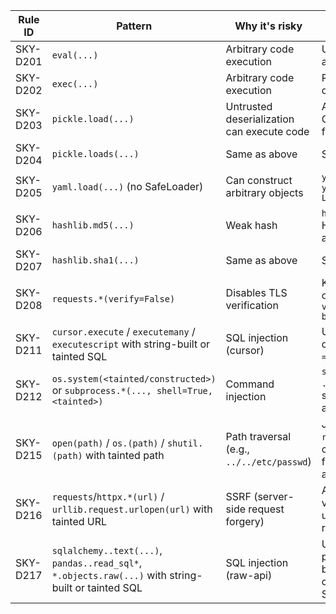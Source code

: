 | Rule ID | Pattern | Why it's risky | Safer alternative / Fix |
|---------|---------|----------------|-------------------------|
| SKY-D201 | `eval(...)` | Arbitrary code execution | Use `ast.literal_eval` or a dedicated parser |
| SKY-D202 | `exec(...)` | Arbitrary code execution | Remove or use explicit dispatch |
| SKY-D203 | `pickle.load(...)` | Untrusted deserialization can execute code | Avoid for untrusted data. Only load trusted pickle files |
| SKY-D204 | `pickle.loads(...)` | Same as above | Same as above |
| SKY-D205 | `yaml.load(...)` (no SafeLoader) | Can construct arbitrary objects | `yaml.safe_load(...)` or `yaml.load(..., Loader=SafeLoader)` |
| SKY-D206 | `hashlib.md5(...)` | Weak hash | `hashlib.sha256(...)` Use HMAC-SHA256 for authenticity |
| SKY-D207 | `hashlib.sha1(...)` | Same as above | Same as above |
| SKY-D208 | `requests.*(verify=False)` | Disables TLS verification | Keep default `verify=True` or set `verify=/path/to/your/ca-bundle.pem` |
| SKY-D211 | `cursor.execute` / `executemany` / `executescript` with string-built or tainted SQL | SQL injection (cursor) | Use parameterized queries (e.g., `WHERE name = ?` with params tuple) |
| SKY-D212 | `os.system(<tainted/constructed>)` or `subprocess.*(..., shell=True, <tainted>)` | Command injection | `subprocess.run([cmd, ...], check=True)`; if shell required, strict allowlist & quoting |
| SKY-D215 | `open(path)` / `os.(path)` / `shutil.(path)` with tainted path | Path traversal (e.g., `../../etc/passwd`) | Join to a fixed base, `resolve()`, enforce containment, allowlist filenames; reject absolute/`..` |
| SKY-D216 | `requests`/`httpx.*(url)` / `urllib.request.urlopen(url)` with tainted URL | SSRF (server-side request forgery) | Allowlist domains, validate/sanitize URLs, use internal DNS resolution |
| SKY-D217 | `sqlalchemy..text(...)`, `pandas..read_sql*`, `*.objects.raw(...)` with string-built or tainted SQL | SQL injection (raw-api) | Use bound parameters/ORM query builders; never concatenate input into SQL |